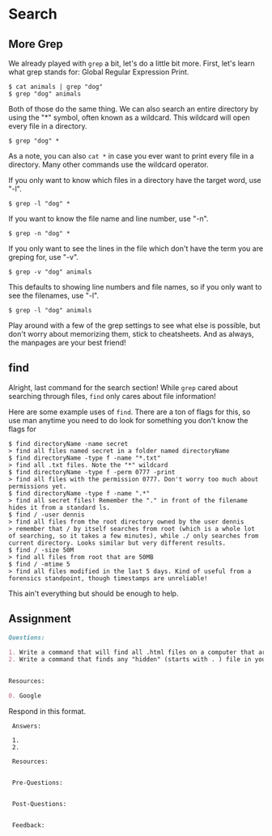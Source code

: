 # Search
## More Grep

We already played with ```grep``` a bit, let's do a little bit more. First, let's learn what grep stands for: Global Regular Expression Print.

```
$ cat animals | grep "dog"
$ grep "dog" animals
```
Both of those do the same thing. We can also search an entire directory by using the "*" symbol, often known as a wildcard. This wildcard will open every file in a directory.
```
$ grep "dog" *
```
As a note, you can also ```cat *``` in case you ever want to print every file in a directory. Many other commands use the wildcard operator.

If you only want to know which files in a directory have the target word, use "-l".

```
$ grep -l "dog" *
```

If you want to know the file name and line number, use "-n".
```
$ grep -n "dog" *
```

If you only want to see the lines in the file which don't have the term you are greping for, use "-v".
```
$ grep -v "dog" animals
```

This defaults to showing line numbers and file names, so if you only want to see the filenames, use "-l".
```
$ grep -l "dog" animals
```

Play around with a few of the grep settings to see what else is possible, but don't worry about memorizing them, stick to cheatsheets. And as always, the manpages are your best friend!


## find

Alright, last command for the search section! While ```grep``` cared about searching through files, ```find``` only cares about file information!

Here are some example uses of ```find```. There are a ton of flags for this, so use man anytime you need to do look for something you don't know the flags for  

```
$ find directoryName -name secret
> find all files named secret in a folder named directoryName
$ find directoryName -type f -name "*.txt"
> find all .txt files. Note the "*" wildcard
$ find directoryName -type f -perm 0777 -print
> find all files with the permission 0777. Don't worry too much about permissions yet.
$ find directoryName -type f -name ".*"
> find all secret files! Remember the "." in front of the filename hides it from a standard ls.
$ find / -user dennis
> find all files from the root directory owned by the user dennis
> remember that / by itself searches from root (which is a whole lot of searching, so it takes a few minutes), while ./ only searches from current directory. Looks similar but very different results.
$ find / -size 50M
> find all files from root that are 50MB
$ find / -mtime 5
> find all files modified in the last 5 days. Kind of useful from a forensics standpoint, though timestamps are unreliable!
```

This ain't everything but should be enough to help.


## Assignment

```markdown
Questions:

1. Write a command that will find all .html files on a computer that are 12 bytes in size, owned by "jake".
2. Write a command that finds any "hidden" (starts with . ) file in your user home folder.


Resources:

0. Google
```
Respond in this format.

```
 Answers:

 1.
 2.

 Resources:


 Pre-Questions:


 Post-Questions:


 Feedback:

```